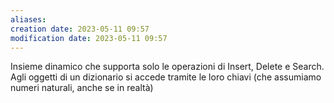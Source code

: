 ```yaml
---
aliases: 
creation date: 2023-05-11 09:57
modification date: 2023-05-11 09:57
---
```


Insieme dinamico che supporta solo le operazioni di Insert, Delete e Search. Agli oggetti di un dizionario si accede tramite le loro chiavi (che assumiamo numeri naturali, anche se in realtà)



